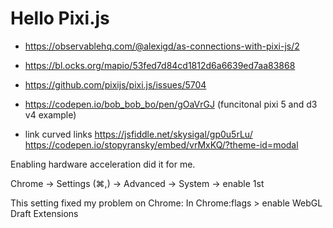 # Hello Pixi.js


- https://observablehq.com/@alexigd/as-connections-with-pixi-js/2
- https://bl.ocks.org/mapio/53fed7d84cd1812d6a6639ed7aa83868 
-  https://github.com/pixijs/pixi.js/issues/5704

- https://codepen.io/bob_bob_bo/pen/gOaVrGJ (funcitonal pixi 5 and d3 v4 example)
- link curved links https://jsfiddle.net/skysigal/gp0u5rLu/
https://codepen.io/stopyransky/embed/vrMxKQ/?theme-id=modal



Enabling hardware acceleration did it for me.

Chrome -> Settings (⌘,) -> Advanced -> System -> enable 1st

This setting fixed my problem on Chrome:
In Chrome:flags > enable WebGL Draft Extensions
